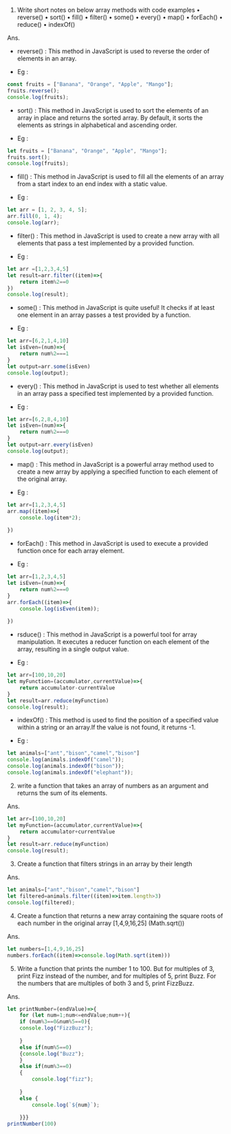 1. 	Write short notes on below array methods with code examples
   •	reverse()
   •	sort()
   •	fill()
   •	filter()
   •	some()
   •	every()
   •	map()
   •	forEach()
   •	reduce()
   •	indexOf()

Ans.
- reverse() : This method in JavaScript is used to reverse the order of elements in an array.

- Eg :
```js 
const fruits = ["Banana", "Orange", "Apple", "Mango"];
fruits.reverse();
console.log(fruits);
```
- sort() : This method in JavaScript is used to sort the elements of an array in place and returns the sorted array. By default, it sorts the elements as strings in alphabetical and ascending order.

- Eg :
```js
let fruits = ["Banana", "Orange", "Apple", "Mango"];
fruits.sort();
console.log(fruits);
```
- fill() : This method in JavaScript is used to fill all the elements of an array from a start index to an end index with a static value.

- Eg :
```js
let arr = [1, 2, 3, 4, 5];
arr.fill(0, 1, 4);
console.log(arr);
```
- filter() : This method in JavaScript is used to create a new array with all elements that pass a test implemented by a provided function.

- Eg :
```js
let arr =[1,2,3,4,5]
let result=arr.filter((item)=>{
    return item%2==0
})
console.log(result);
```
- some() : This method in JavaScript is quite useful! It checks if at least one element in an array passes a test provided by a function.

- Eg :
```js
let arr=[6,2,1,4,10]
let isEven=(num)=>{
    return num%2===1
}
let output=arr.some(isEven)
console.log(output);
```
- every() : This method in JavaScript is used to test whether all elements in an array pass a specified test implemented by a provided function.

- Eg :
```js
let arr=[6,2,8,4,10]
let isEven=(num)=>{
    return num%2===0
}
let output=arr.every(isEven)
console.log(output);
```
- map() : This method in JavaScript is a powerful array method used to create a new array by applying a specified function to each element of the original array.

- Eg :
```js
let arr=[1,2,3,4,5]
arr.map((item)=>{
    console.log(item*2);
    
})
```
- forEach() : This method in JavaScript is used to execute a provided function once for each array element.

- Eg : 
```js 
let arr=[1,2,3,4,5]
let isEven=(num)=>{
    return num%2===0
}
arr.forEach((item)=>{
    console.log(isEven(item));
    
})
```
- rsduce() : This method in JavaScript is a powerful tool for array manipulation. It executes a reducer function on each element of the array, resulting in a single output value.

- Eg :
```js
let arr=[100,10,20]
let myFunction=(accumulator,currentValue)=>{
    return accumulator-currentValue
}
let result=arr.reduce(myFunction)
console.log(result);
```
- indexOf() : This method is used to find the position of a specified value within a string or an array.If the value is not found, it returns -1.

- Eg :
```js
let animals=["ant","bison","camel","bison"]
console.log(animals.indexOf("camel"));
console.log(animals.indexOf("bison"));
console.log(animals.indexOf("elephant"));
```

2.	write a function that takes an array of numbers as an argument and returns the sum of its elements.

Ans.
```js
let arr=[100,10,20]
let myFunction=(accumulator,currentValue)=>{
    return accumulator+currentValue
}
let result=arr.reduce(myFunction)
console.log(result);
```

3.	Create a function that filters strings in an array by their length

Ans.
```js
let animals=["ant","bison","camel","bison"]
let filtered=animals.filter((item)=>item.length>3)
console.log(filtered);
```

4.	Create a function that returns a new array containing the square roots of each number in the original array [1,4,9,16,25]
(Math.sqrt())

Ans.
```js
let numbers=[1,4,9,16,25]
numbers.forEach((item)=>console.log(Math.sqrt(item)))
```

5.	Write a function that prints the number 1 to 100. But for multiples of 3, print Fizz instead of the number, and for multiples of 5, print Buzz. For the numbers that are multiples of both 3 and 5, print FizzBuzz.

Ans.
```js
let printNumber=(endValue)=>{
    for (let num=1;num<=endValue;num++){
    if (num%3==0&num%5==0){
    console.log("FizzBuzz");
    
    }
    else if(num%5==0)
    {console.log("Buzz");
    }
    else if(num%3==0)
    {
        console.log("fizz");
        
    }
    else {
        console.log(`${num}`);
        
    }}}
printNumber(100)
```











